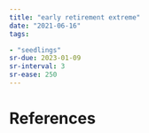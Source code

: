 ```yaml
---
title: "early retirement extreme"
date: "2021-06-16"
tags:

- "seedlings"
sr-due: 2023-01-09
sr-interval: 3
sr-ease: 250
---
```




# References